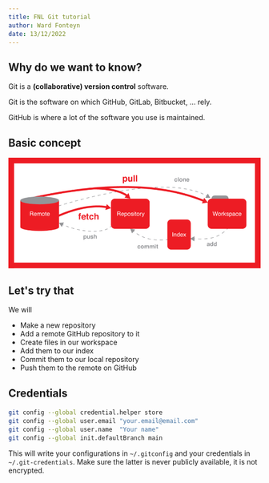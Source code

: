 ```yaml
---
title: FNL Git tutorial
author: Ward Fonteyn
date: 13/12/2022 
---
```


## Why do we want to know?

Git is a **(collaborative) version control** software.

Git is the software on which GitHub, GitLab, Bitbucket, ... rely.

GitHub is where a lot of the software you use is maintained.

## Basic concept

![](./pictures/basic-concept.png)

## Let's try that

We will

- Make a new repository
- Add a remote GitHub repository to it
- Create files in our workspace
- Add them to our index
- Commit them to our local repository
- Push them to the remote on GitHub

## Credentials

```BASH
git config --global credential.helper store
git config --global user.email "your.email@email.com"
git config --global user.name  "Your name"
git config --global init.defaultBranch main
```

This will write your configurations in `~/.gitconfig` and your credentials in `~/.git-credentials`. Make sure the latter is never publicly available, it is not encrypted.


